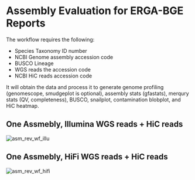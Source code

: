 # Assembly Evaluation for ERGA-BGE Reports

The workflow requires the following:
- Species Taxonomy ID number
- NCBI Genome assembly accession code
- BUSCO Lineage
- WGS reads the accession code
- NCBI HiC reads accession code

It will obtain the data and process it to generate genome profiling (genomescope, smudgeplot is optional), assembly stats (gfastats), merqury stats (QV, completeness), BUSCO, snailplot, contamination blobplot, and HiC heatmap.

## One Assmebly, Illumina WGS reads + HiC reads 
![asm_rev_wf_illu](pics/annot_rev.png)

## One Assmebly, HiFi WGS reads + HiC reads
![asm_rev_wf_hifi](pics/annot_rev.png)
